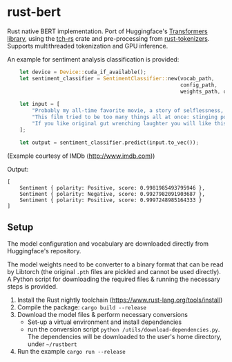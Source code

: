 # rust-bert
Rust native BERT implementation. Port of Huggingface's [Transformers library](https://github.com/huggingface/transformers), using the [tch-rs](https://github.com/LaurentMazare/tch-rs) crate and pre-processing from [rust-tokenizers](https://https://github.com/guillaume-be/rust-tokenizers). Supports multithreaded tokenization and GPU inference.

An example for sentiment analysis classification is provided:

```rust
    let device = Device::cuda_if_available();
    let sentiment_classifier = SentimentClassifier::new(vocab_path,
                                                        config_path,
                                                        weights_path, device)?;
                                                        
    let input = [
        "Probably my all-time favorite movie, a story of selflessness, sacrifice and dedication to a noble cause, but it's not preachy or boring.",
        "This film tried to be too many things all at once: stinging political satire, Hollywood blockbuster, sappy romantic comedy, family values promo...",
        "If you like original gut wrenching laughter you will like this movie. If you are young or old then you will love this movie, hell even my mom liked it.",
    ];

    let output = sentiment_classifier.predict(input.to_vec());
```
(Example courtesy of IMDb (http://www.imdb.com))

Output:
```
[
    Sentiment { polarity: Positive, score: 0.9981985493795946 },
    Sentiment { polarity: Negative, score: 0.9927982091903687 },
    Sentiment { polarity: Positive, score: 0.9997248985164333 }
]
```
## Setup

The model configuration and vocabulary are downloaded directly from Huggingface's repository.

The model weights need to be converter to a binary format that can be read by Libtorch (the original `.pth` files are pickled and cannot be used directly). A Python script for downloading the required files & running the necessary steps is provided.

1. Install the Rust nightly toolchain (https://www.rust-lang.org/tools/install)
2. Compile the package: `cargo build --release`
3. Download the model files & perform necessary conversions
   - Set-up a virtual environment and install dependencies
   - run the conversion script `python /utils/download-dependencies.py`. The dependencies will be downloaded to the user's home directory, under `~/rustbert`
4. Run the example `cargo run --release`

